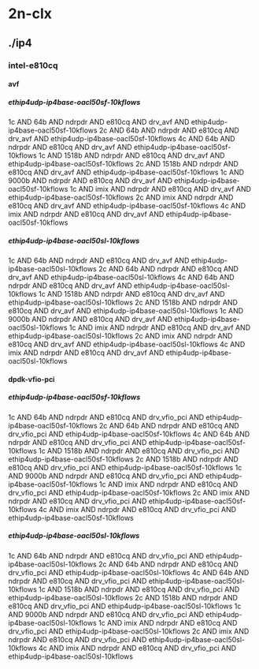 # 2n-clx
## ./ip4
### intel-e810cq
#### avf
##### ethip4udp-ip4base-oacl50sf-10kflows
1c AND 64b AND ndrpdr AND e810cq AND drv_avf AND ethip4udp-ip4base-oacl50sf-10kflows
2c AND 64b AND ndrpdr AND e810cq AND drv_avf AND ethip4udp-ip4base-oacl50sf-10kflows
4c AND 64b AND ndrpdr AND e810cq AND drv_avf AND ethip4udp-ip4base-oacl50sf-10kflows
1c AND 1518b AND ndrpdr AND e810cq AND drv_avf AND ethip4udp-ip4base-oacl50sf-10kflows
2c AND 1518b AND ndrpdr AND e810cq AND drv_avf AND ethip4udp-ip4base-oacl50sf-10kflows
1c AND 9000b AND ndrpdr AND e810cq AND drv_avf AND ethip4udp-ip4base-oacl50sf-10kflows
1c AND imix AND ndrpdr AND e810cq AND drv_avf AND ethip4udp-ip4base-oacl50sf-10kflows
2c AND imix AND ndrpdr AND e810cq AND drv_avf AND ethip4udp-ip4base-oacl50sf-10kflows
4c AND imix AND ndrpdr AND e810cq AND drv_avf AND ethip4udp-ip4base-oacl50sf-10kflows
##### ethip4udp-ip4base-oacl50sl-10kflows
1c AND 64b AND ndrpdr AND e810cq AND drv_avf AND ethip4udp-ip4base-oacl50sl-10kflows
2c AND 64b AND ndrpdr AND e810cq AND drv_avf AND ethip4udp-ip4base-oacl50sl-10kflows
4c AND 64b AND ndrpdr AND e810cq AND drv_avf AND ethip4udp-ip4base-oacl50sl-10kflows
1c AND 1518b AND ndrpdr AND e810cq AND drv_avf AND ethip4udp-ip4base-oacl50sl-10kflows
2c AND 1518b AND ndrpdr AND e810cq AND drv_avf AND ethip4udp-ip4base-oacl50sl-10kflows
1c AND 9000b AND ndrpdr AND e810cq AND drv_avf AND ethip4udp-ip4base-oacl50sl-10kflows
1c AND imix AND ndrpdr AND e810cq AND drv_avf AND ethip4udp-ip4base-oacl50sl-10kflows
2c AND imix AND ndrpdr AND e810cq AND drv_avf AND ethip4udp-ip4base-oacl50sl-10kflows
4c AND imix AND ndrpdr AND e810cq AND drv_avf AND ethip4udp-ip4base-oacl50sl-10kflows
#### dpdk-vfio-pci
##### ethip4udp-ip4base-oacl50sf-10kflows
1c AND 64b AND ndrpdr AND e810cq AND drv_vfio_pci AND ethip4udp-ip4base-oacl50sf-10kflows
2c AND 64b AND ndrpdr AND e810cq AND drv_vfio_pci AND ethip4udp-ip4base-oacl50sf-10kflows
4c AND 64b AND ndrpdr AND e810cq AND drv_vfio_pci AND ethip4udp-ip4base-oacl50sf-10kflows
1c AND 1518b AND ndrpdr AND e810cq AND drv_vfio_pci AND ethip4udp-ip4base-oacl50sf-10kflows
2c AND 1518b AND ndrpdr AND e810cq AND drv_vfio_pci AND ethip4udp-ip4base-oacl50sf-10kflows
1c AND 9000b AND ndrpdr AND e810cq AND drv_vfio_pci AND ethip4udp-ip4base-oacl50sf-10kflows
1c AND imix AND ndrpdr AND e810cq AND drv_vfio_pci AND ethip4udp-ip4base-oacl50sf-10kflows
2c AND imix AND ndrpdr AND e810cq AND drv_vfio_pci AND ethip4udp-ip4base-oacl50sf-10kflows
4c AND imix AND ndrpdr AND e810cq AND drv_vfio_pci AND ethip4udp-ip4base-oacl50sf-10kflows
##### ethip4udp-ip4base-oacl50sl-10kflows
1c AND 64b AND ndrpdr AND e810cq AND drv_vfio_pci AND ethip4udp-ip4base-oacl50sl-10kflows
2c AND 64b AND ndrpdr AND e810cq AND drv_vfio_pci AND ethip4udp-ip4base-oacl50sl-10kflows
4c AND 64b AND ndrpdr AND e810cq AND drv_vfio_pci AND ethip4udp-ip4base-oacl50sl-10kflows
1c AND 1518b AND ndrpdr AND e810cq AND drv_vfio_pci AND ethip4udp-ip4base-oacl50sl-10kflows
2c AND 1518b AND ndrpdr AND e810cq AND drv_vfio_pci AND ethip4udp-ip4base-oacl50sl-10kflows
1c AND 9000b AND ndrpdr AND e810cq AND drv_vfio_pci AND ethip4udp-ip4base-oacl50sl-10kflows
1c AND imix AND ndrpdr AND e810cq AND drv_vfio_pci AND ethip4udp-ip4base-oacl50sl-10kflows
2c AND imix AND ndrpdr AND e810cq AND drv_vfio_pci AND ethip4udp-ip4base-oacl50sl-10kflows
4c AND imix AND ndrpdr AND e810cq AND drv_vfio_pci AND ethip4udp-ip4base-oacl50sl-10kflows

